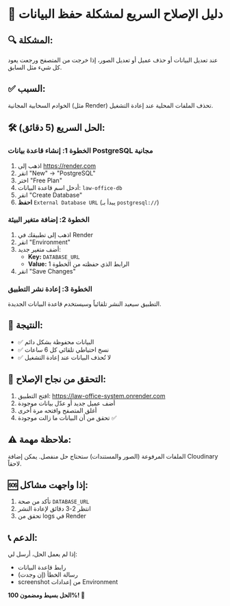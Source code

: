 # 🚀 دليل الإصلاح السريع لمشكلة حفظ البيانات

## 🔍 المشكلة:
عند تعديل البيانات أو حذف عميل أو تعديل الصور، إذا خرجت من المتصفح ورجعت يعود كل شيء مثل السابق.

## ✅ السبب:
الخوادم السحابية المجانية (مثل Render) تحذف الملفات المحلية عند إعادة التشغيل.

## 🛠️ الحل السريع (5 دقائق):

### الخطوة 1: إنشاء قاعدة بيانات PostgreSQL مجانية
1. اذهب إلى https://render.com
2. انقر "New" → "PostgreSQL"
3. اختر "Free Plan"
4. أدخل اسم قاعدة البيانات: `law-office-db`
5. انقر "Create Database"
6. **احفظ** `External Database URL` (يبدأ بـ `postgresql://`)

### الخطوة 2: إضافة متغير البيئة
1. اذهب إلى تطبيقك في Render
2. انقر "Environment"
3. أضف متغير جديد:
   - **Key:** `DATABASE_URL`
   - **Value:** الرابط الذي حفظته من الخطوة 1
4. انقر "Save Changes"

### الخطوة 3: إعادة نشر التطبيق
التطبيق سيعيد النشر تلقائياً وسيستخدم قاعدة البيانات الجديدة.

## 🎉 النتيجة:
- ✅ البيانات محفوظة بشكل دائم
- ✅ نسخ احتياطي تلقائي كل 6 ساعات
- ✅ لا تُحذف البيانات عند إعادة التشغيل

## 🔧 التحقق من نجاح الإصلاح:
1. افتح التطبيق: https://law-office-system.onrender.com
2. أضف عميل جديد أو عدّل بيانات موجودة
3. أغلق المتصفح وافتحه مرة أخرى
4. تحقق من أن البيانات ما زالت موجودة ✅

## ⚠️ ملاحظة مهمة:
الملفات المرفوعة (الصور والمستندات) ستحتاج حل منفصل. يمكن إضافة Cloudinary لاحقاً.

## 🆘 إذا واجهت مشاكل:
1. تأكد من صحة `DATABASE_URL`
2. انتظر 2-3 دقائق لإعادة النشر
3. تحقق من logs في Render

## 📞 الدعم:
إذا لم يعمل الحل، أرسل لي:
- رابط قاعدة البيانات
- رسالة الخطأ (إن وجدت)
- screenshot من إعدادات Environment

**الحل بسيط ومضمون 100%! 🎯**
